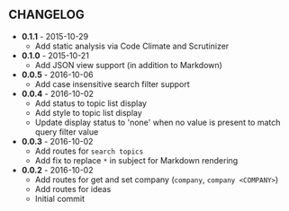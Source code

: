 CHANGELOG
---------
- **0.1.1** - 2015-10-29
  - Add static analysis via Code Climate and Scrutinizer
- **0.1.0** - 2015-10-21
  - Add JSON view support (in addition to Markdown)
- **0.0.5** - 2016-10-06
  - Add case insensitive search filter support
- **0.0.4** - 2016-10-02
  - Add status to topic list display
  - Add style to topic list display
  - Update display status to 'none' when no value is present to match query filter value
- **0.0.3** - 2016-10-02
  - Add routes for `search topics`
  - Add fix to replace `*` in subject for Markdown rendering
- **0.0.2** - 2016-10-02
  - Add routes for get and set company (`company`, `company <COMPANY>`)
  - Add routes for ideas
  - Initial commit
